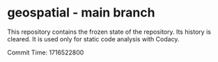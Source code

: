 # geospatial - main branch

This repository contains the frozen state of the repository.
Its history is cleared. It is used only for static code
analysis with Codacy.

Commit Time: 1716522800